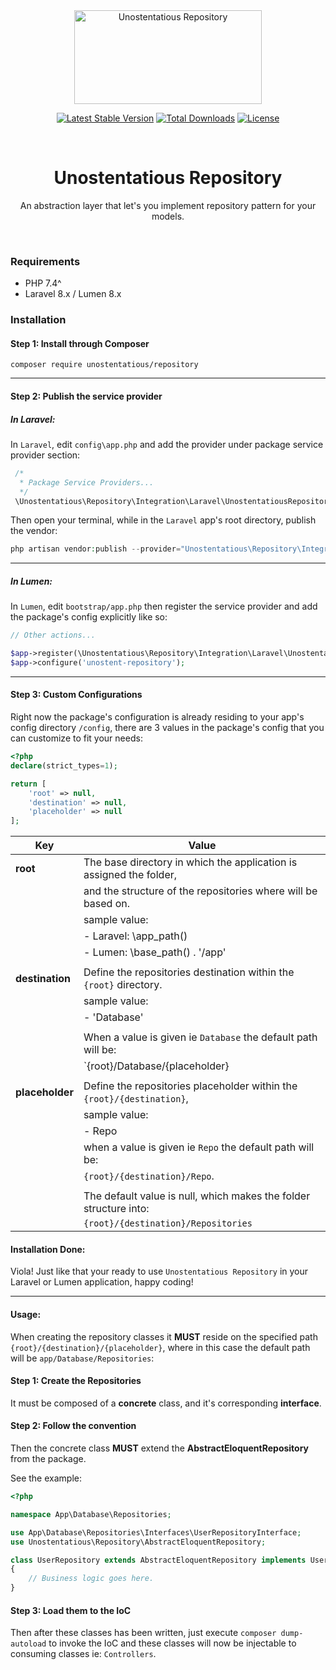 <div align="center">
 <img alt="Unostentatious Repository" src="https://repository-images.githubusercontent.com/240037373/291a4280-4e92-11ea-817d-dd947c29c107" width="300px" height="150px" />
</div>


<div align="center">
 
[![Latest Stable Version](https://poser.pugx.org/unostentatious/repository/v/stable?format=flat-square)](https://packagist.org/packages/unostentatious/repository)
[![Total Downloads](https://poser.pugx.org/unostentatious/repository/downloads?format=flat-square)](https://packagist.org/packages/unostentatious/repository)
[![License](https://poser.pugx.org/unostentatious/repository/license?format=flat-square)](https://packagist.org/packages/unostentatious/repository)



<br />

# Unostentatious Repository
An abstraction layer that let's you implement repository pattern for your models.

</div>
<br />

### Requirements
* PHP 7.4^
* Laravel 8.x / Lumen 8.x

### Installation
#### Step 1: Install through Composer

````shell script
composer require unostentatious/repository
````
---
#### Step 2: Publish the service provider
##### In Laravel:

In `Laravel`, edit `config\app.php` and add the provider under package service provider section:

````php
 /*
  * Package Service Providers...
  */
 \Unostentatious\Repository\Integration\Laravel\UnostentatiousRepositoryProvider::class,       
````

Then open your terminal, while in the `Laravel` app's root directory, publish the vendor:

````php
php artisan vendor:publish --provider="Unostentatious\Repository\Integration\Laravel\UnostentatiousRepositoryProvider"
````
---
##### In Lumen:

In `Lumen`, edit `bootstrap/app.php` then register the service provider and add the package's config explicitly like so:

````php
// Other actions...

$app->register(\Unostentatious\Repository\Integration\Laravel\UnostentatiousRepositoryProvider::class);
$app->configure('unostent-repository');
`````

---
#### Step 3: Custom Configurations
Right now the package's configuration is already residing to your app's config directory `/config`,
there are 3 values in the package's config that you can customize to fit your needs:

````php
<?php
declare(strict_types=1);

return [
    'root' => null,
    'destination' => null,
    'placeholder' => null
];
````

| Key                                    | Value                                                              
| -------------------------------------- | ---------------------------------------------------------------------
| **root**                               | The base directory in which the application is assigned the folder,
|                                        | and the structure of the repositories where will be based on.
|                                        |     sample value:                        
|                                        |        - Laravel: \app_path()
|                                        |        - Lumen: \base_path() . '/app'  
|                                        |
| **destination**                        | Define the repositories destination within the `{root}` directory.
|                                        |     sample value:
|                                        |        - 'Database'
|                                        |
|                                        | When a value is given ie `Database` the default path will be:
|                                        | `{root}/Database/{placeholder}
|                                        |
| **placeholder**                        | Define the repositories placeholder within the `{root}/{destination}`,
|                                        |      sample value:
|                                        |         - Repo 
|                                        | when a value is given ie `Repo` the default path will be:
|                                        |`{root}/{destination}/Repo`.
|                                        |
|                                        | The default value is null, which makes the folder structure into:
|                                        | `{root}/{destination}/Repositories`


#### Installation Done:
Viola! Just like that your ready to use `Unostentatious Repository` in your Laravel or Lumen application, happy coding!

-----------------------------

#### Usage:
When creating the repository classes it **MUST** reside on the specified path `{root}/{destination}/{placeholder}`, 
where in this case the default path will be `app/Database/Repositories`:

#### Step 1: Create the Repositories
It must be composed of a **concrete** class, and it's corresponding **interface**.

#### Step 2: Follow the convention
Then the concrete class **MUST** extend the **AbstractEloquentRepository** from the package.

See the example:

```php
<?php

namespace App\Database\Repositories;

use App\Database\Repositories\Interfaces\UserRepositoryInterface;
use Unostentatious\Repository\AbstractEloquentRepository;

class UserRepository extends AbstractEloquentRepository implements UserRepositoryInterface
{
    // Business logic goes here. 
}
```

#### Step 3: Load them to the IoC
Then after these classes has been written, just execute `composer dump-autoload` to invoke the IoC and these classes will now be injectable to consuming classes ie: `Controllers`.
